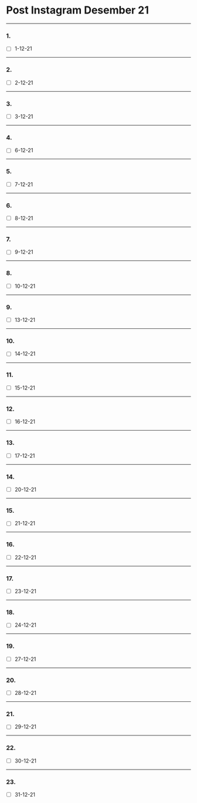 # Post Instagram Desember 21

___

### 1.

- [ ] 1-12-21

___

### 2.

- [ ] 2-12-21

___

### 3.

- [ ] 3-12-21

___

### 4.

- [ ] 6-12-21

____

### 5.

- [ ] 7-12-21

___

### 6.

- [ ] 8-12-21

___

### 7.

- [ ] 9-12-21

___

### 8.

- [ ] 10-12-21

___

### 9.

- [ ] 13-12-21

___

### 10.

- [ ] 14-12-21

___

### 11.

- [ ] 15-12-21

____

### 12.

- [ ] 16-12-21

___

### 13.

- [ ] 17-12-21

___

### 14.

- [ ] 20-12-21

___

### 15.

- [ ] 21-12-21

___

### 16.

- [ ] 22-12-21

___

### 17.

- [ ] 23-12-21

___

### 18.

- [ ] 24-12-21

___

### 19.

- [ ] 27-12-21 

___

### 20.

- [ ] 28-12-21

___

### 21.

- [ ] 29-12-21

___

### 22.

- [ ] 30-12-21

---

### 23.

- [ ] 31-12-21
